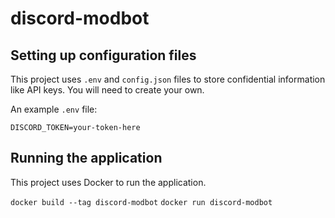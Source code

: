 # discord-modbot

## Setting up configuration files

This project uses `.env` and `config.json` files to store confidential information like API keys. You will need to create your own.

An example `.env` file:
```
DISCORD_TOKEN=your-token-here
```

## Running the application

This project uses Docker to run the application.

`docker build --tag discord-modbot`
`docker run discord-modbot`